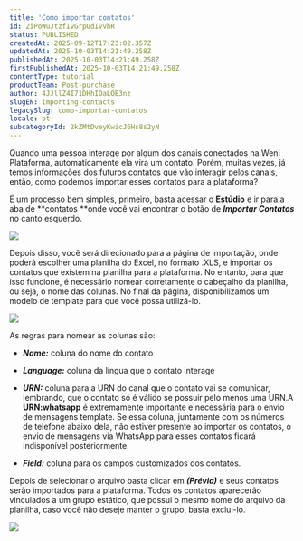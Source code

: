 ```yaml
---
title: 'Como importar contatos'
id: 2iPoWuJtzfIvGrpUdIvvhR
status: PUBLISHED
createdAt: 2025-09-12T17:23:02.357Z
updatedAt: 2025-10-03T14:21:49.258Z
publishedAt: 2025-10-03T14:21:49.258Z
firstPublishedAt: 2025-10-03T14:21:49.258Z
contentType: tutorial
productTeam: Post-purchase
author: 4JJllZ4I71DHhIOaLOE3nz
slugEN: importing-contacts
legacySlug: como-importar-contatos
locale: pt
subcategoryId: 2kZMtDveyKwicJ6Hs8s2yN
---
```


Quando uma pessoa interage por algum dos canais conectados na Weni Plataforma, automaticamente ela vira um contato. Porém, muitas vezes, já temos informações dos futuros contatos que vão interagir pelos canais, então, como podemos importar esses contatos para a plataforma?

É um processo bem simples, primeiro, basta acessar o **Estúdio** e ir para a aba de **contatos **onde você vai encontrar o botão de ***Importar Contatos*** no canto esquerdo.

![](https://cdn.statically.io/gh/vtexdocs/help-center-content/refs/heads/main/docs/pt/tutorials/weni-by-vtex/est%C3%BAdio/como-importar-contatos_1.png)

Depois disso, você será direcionado para a página de importação, onde poderá escolher uma planilha do Excel, no formato .XLS, e importar os contatos que existem na planilha para a plataforma. No entanto, para que isso funcione, é necessário nomear corretamente o cabeçalho da planilha, ou seja, o nome das colunas. No final da página, disponibilizamos um modelo de template para que você possa utilizá-lo.

![](https://cdn.statically.io/gh/vtexdocs/help-center-content/refs/heads/main/docs/pt/tutorials/weni-by-vtex/est%C3%BAdio/como-importar-contatos_2.png)

As regras para nomear as colunas são:

-    ***Name:*** coluna do nome do contato

-  ***Language:*** coluna da língua que o contato interage

-  ***URN:*** coluna para a URN do canal que o contato vai se comunicar, lembrando, que o contato só é válido se possuir pelo menos uma URN.A **URN:whatsapp** é extremamente importante e necessária para o envio de mensagens template. Se essa coluna, juntamente com os números de telefone abaixo dela, não estiver presente ao importar os contatos, o envio de mensagens via WhatsApp para esses contatos ficará indisponível posteriormente.

-    ***Field:*** coluna para os campos customizados dos contatos.

Depois de selecionar o arquivo basta clicar em ***(Prévia)*** e seus contatos serão importados para a plataforma. Todos os contatos aparecerão vinculados a um grupo estático, que possui o mesmo nome do arquivo da planilha, caso você não deseje manter o grupo, basta exclui-lo.

![](https://cdn.statically.io/gh/vtexdocs/help-center-content/refs/heads/main/docs/pt/tutorials/weni-by-vtex/est%C3%BAdio/como-importar-contatos_3.png)

